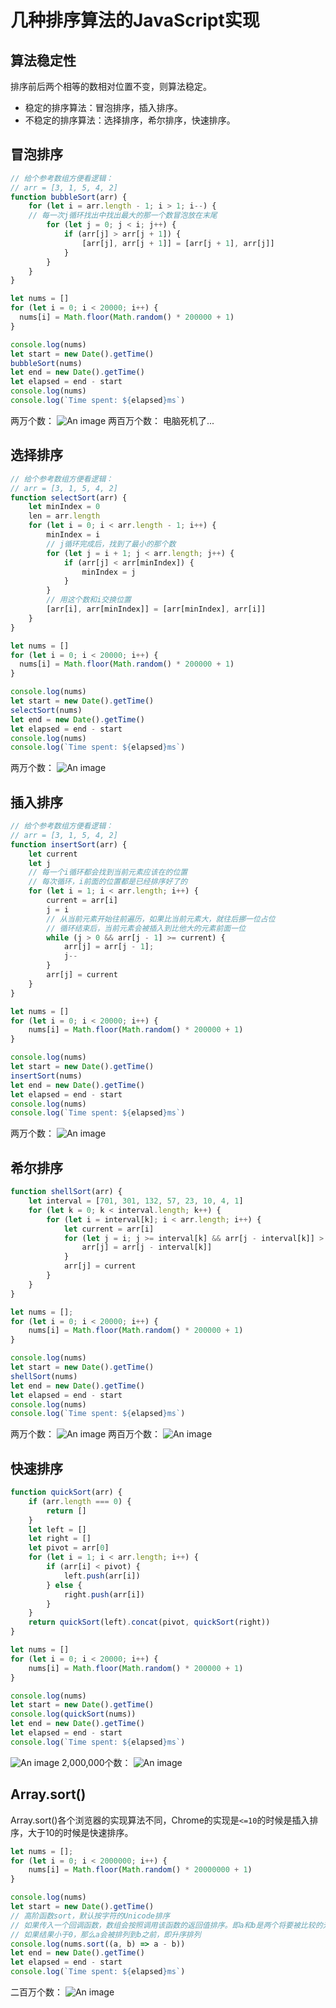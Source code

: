 # 几种排序算法的JavaScript实现

## 算法稳定性
排序前后两个相等的数相对位置不变，则算法稳定。
* 稳定的排序算法：冒泡排序，插入排序。
* 不稳定的排序算法：选择排序，希尔排序，快速排序。

## 冒泡排序
```javascript
// 给个参考数组方便看逻辑：
// arr = [3, 1, 5, 4, 2]
function bubbleSort(arr) {
	for (let i = arr.length - 1; i > 1; i--) {
	// 每一次j循环找出中找出最大的那一个数冒泡放在末尾
		for (let j = 0; j < i; j++) {
			if (arr[j] > arr[j + 1]) {
				[arr[j], arr[j + 1]] = [arr[j + 1], arr[j]]
			}
		}
	}
}

let nums = []
for (let i = 0; i < 20000; i++) {
  nums[i] = Math.floor(Math.random() * 200000 + 1)
}

console.log(nums)
let start = new Date().getTime()
bubbleSort(nums)
let end = new Date().getTime()
let elapsed = end - start
console.log(nums)
console.log(`Time spent: ${elapsed}ms`)
```
两万个数：
![An image](./bubblesort1.png)
两百万个数：
电脑死机了...

## 选择排序
```javascript
// 给个参考数组方便看逻辑：
// arr = [3, 1, 5, 4, 2]
function selectSort(arr) {
	let minIndex = 0
	len = arr.length
	for (let i = 0; i < arr.length - 1; i++) {
		minIndex = i
		// j循环完成后，找到了最小的那个数
		for (let j = i + 1; j < arr.length; j++) {
			if (arr[j] < arr[minIndex]) {
				minIndex = j
			}
		}
		// 用这个数和i交换位置
		[arr[i], arr[minIndex]] = [arr[minIndex], arr[i]]
	}
}

let nums = []
for (let i = 0; i < 20000; i++) {
  nums[i] = Math.floor(Math.random() * 200000 + 1)
}

console.log(nums)
let start = new Date().getTime()
selectSort(nums)
let end = new Date().getTime()
let elapsed = end - start
console.log(nums)
console.log(`Time spent: ${elapsed}ms`)
```
两万个数：
![An image](./selectsort.png)

## 插入排序
```javascript
// 给个参考数组方便看逻辑：
// arr = [3, 1, 5, 4, 2]
function insertSort(arr) {
	let current
	let j
	// 每一个i循环都会找到当前元素应该在的位置
	// 每次循环，i前面的位置都是已经排序好了的
	for (let i = 1; i < arr.length; i++) {
		current = arr[i]
		j = i
		// 从当前元素开始往前遍历，如果比当前元素大，就往后挪一位占位
		// 循环结束后，当前元素会被插入到比他大的元素前面一位
		while (j > 0 && arr[j - 1] >= current) {
			arr[j] = arr[j - 1];
			j--
		}
		arr[j] = current
	}
}

let nums = []
for (let i = 0; i < 20000; i++) {
	nums[i] = Math.floor(Math.random() * 200000 + 1)
}

console.log(nums)
let start = new Date().getTime()
insertSort(nums)
let end = new Date().getTime()
let elapsed = end - start
console.log(nums)
console.log(`Time spent: ${elapsed}ms`)
```
两万个数：
![An image](./insertsort.png)

## 希尔排序
```javascript
function shellSort(arr) {
	let interval = [701, 301, 132, 57, 23, 10, 4, 1]
	for (let k = 0; k < interval.length; k++) {
		for (let i = interval[k]; i < arr.length; i++) {
			let current = arr[i]
			for (let j = i; j >= interval[k] && arr[j - interval[k]] > current; j -= interval[k]) {
				arr[j] = arr[j - interval[k]]
			}
			arr[j] = current
		}
	}
}

let nums = [];
for (let i = 0; i < 20000; i++) {
	nums[i] = Math.floor(Math.random() * 200000 + 1)
}

console.log(nums)
let start = new Date().getTime()
shellSort(nums)
let end = new Date().getTime()
let elapsed = end - start
console.log(nums)
console.log(`Time spent: ${elapsed}ms`)
```
两万个数：
![An image](./shellsort1.png)
两百万个数：
![An image](./shellsort2.png)

## 快速排序
```javascript
function quickSort(arr) {
	if (arr.length === 0) {
		return []
	}
	let left = []
	let right = []
	let pivot = arr[0]
	for (let i = 1; i < arr.length; i++) {
		if (arr[i] < pivot) {
			left.push(arr[i])
		} else {
			right.push(arr[i])
		}
	}
	return quickSort(left).concat(pivot, quickSort(right))
}

let nums = []
for (let i = 0; i < 20000; i++) {
	nums[i] = Math.floor(Math.random() * 200000 + 1)
}

console.log(nums)
let start = new Date().getTime()
console.log(quickSort(nums))
let end = new Date().getTime()
let elapsed = end - start
console.log(`Time spent: ${elapsed}ms`)
```
![An image](./quicksort1.png)
2,000,000个数：
![An image](./quicksort2.png)

## Array.sort()

Array.sort()各个浏览器的实现算法不同，Chrome的实现是`<=10`的时候是插入排序，大于10的时候是快速排序。
```js
let nums = [];
for (let i = 0; i < 2000000; i++) {
	nums[i] = Math.floor(Math.random() * 20000000 + 1)
}

console.log(nums)
let start = new Date().getTime()
// 高阶函数sort，默认按字符的Unicode排序
// 如果传入一个回调函数，数组会按照调用该函数的返回值排序。即a和b是两个将要被比较的元素：
// 如果结果小于0，那么a会被排列到b之前，即升序排列
console.log(nums.sort((a, b) => a - b))
let end = new Date().getTime()
let elapsed = end - start
console.log(`Time spent: ${elapsed}ms`)
```
二百万个数：
![An image](./arraysort.png)